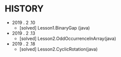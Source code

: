 # HISTORY



- 2019 . 2 .10
  - [solved] Lesson1.BinaryGap (java)
- 2019 . 2 .13
  - [solved] Lesson2.OddOccurrenceInArray(java)
- 2019 . 2 .18
  - [solved] Lesson2.CyclicRotation(java)